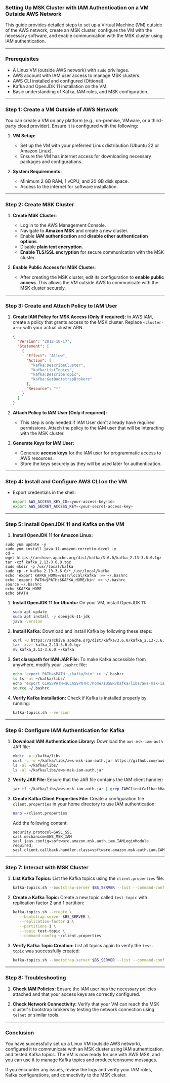 ### **Setting Up MSK Cluster with IAM Authentication on a VM Outside AWS Network**

This guide provides detailed steps to set up a Virtual Machine (VM) outside of the AWS network, create an MSK cluster, configure the VM with the necessary software, and enable communication with the MSK cluster using IAM authentication.

---

### **Prerequisites**

- A Linux VM (outside AWS network) with `sudo` privileges.
- AWS account with IAM user access to manage MSK clusters.
- AWS CLI installed and configured (Ottional).
- Kafka and OpenJDK 11 installation on the VM.
- Basic understanding of Kafka, IAM roles, and MSK configuration.

---

### **Step 1: Create a VM Outside of AWS Network**

You can create a VM on any platform (e.g., on-premise, VMware, or a third-party cloud provider). Ensure it is configured with the following:

1. **VM Setup:**
   - Set up the VM with your preferred Linux distribution (Ubuntu 22 or Amazon Linux).
   - Ensure the VM has internet access for downloading necessary packages and configurations.

2. **System Requirements:**
   - Minimum 2 GB RAM, 1 vCPU, and 20 GB disk space.
   - Access to the internet for software installation.

---

### **Step 2: Create MSK Cluster**

1. **Create MSK Cluster:**
   - Log in to the AWS Management Console.
   - Navigate to **Amazon MSK** and create a new cluster.
   - Enable **IAM authentication** and **disable other authentication options**.
   - Disable **plain text encryption**.
   - **Enable TLS/SSL encryption** for secure communication with the MSK cluster.

2. **Enable Public Access for MSK Cluster:**
   - After creating the MSK cluster, edit its configuration to **enable public access**. This allows the VM outside AWS to communicate with the MSK cluster securely.

---

### **Step 3: Create and Attach Policy to IAM User**

1. **Create IAM Policy for MSK Access (Only if required):**
   In AWS IAM, create a policy that grants access to the MSK cluster. Replace `<cluster-arn>` with your actual cluster ARN.
   ```json
   {
     "Version": "2012-10-17",
     "Statement": [
       {
         "Effect": "Allow",
         "Action": [
           "kafka:DescribeCluster",
           "kafka:ListTopics",
           "kafka:DescribeTopic",
           "kafka:GetBootstrapBrokers"
         ],
         "Resource": "*"
       }
     ]
   }
   ```

2. **Attach Policy to IAM User (Only if required):**
   - This step is only needed if IAM User don't already have required permissions.
   Attach the policy to the IAM user that will be interacting with the MSK cluster.

3. **Generate Keys for IAM User:**
   - Generate **access keys** for the IAM user for programmatic access to AWS resources.
   - Store the keys securely as they will be used later for authentication.

---

### **Step 4: Install and Configure AWS CLI on the VM**
- Export credentials in the shell:
   ```bash
   export AWS_ACCESS_KEY_ID=<your-access-key-id>
   export AWS_SECRET_ACCESS_KEY=<your-secret-access-key>
   ```

---

### **Step 5: Install OpenJDK 11 and Kafka on the VM**
1. **Install OpenJDK 11 for Amazon Linux:**
```
sudo yum update -y
sudo yum install java-11-amazon-corretto-devel -y
cd ~
wget https://archive.apache.org/dist/kafka/3.6.0/kafka_2.13-3.6.0.tgz
tar -xzf kafka_2.13-3.6.0.tgz
sudo mkdir -p /usr/local/kafka
sudo cp -r kafka_2.13-3.6.0/* /usr/local/kafka
echo 'export KAFKA_HOME=/usr/local/kafka' >> ~/.bashrc
echo 'export PATH=$PATH:$KAFKA_HOME/bin' >> ~/.bashrc
source ~/.bashrc
echo $KAFKA_HOME
echo $PATH
```

1. **Install OpenJDK 11 for Ubuntu:**
   On your VM, install OpenJDK 11:

   ```bash
   sudo apt update
   sudo apt install -y openjdk-11-jdk
   java -version
   ```

2. **Install Kafka:**
   Download and install Kafka by following these steps:

   ```bash
   curl -O https://archive.apache.org/dist/kafka/3.6.0/kafka_2.13-3.6.0.tgz
   tar -xvzf kafka_2.13-3.6.0.tgz
   mv kafka_2.13-3.6.0 ~/kafka
   ```

3. **Set classpath for IAM JAR File:**
   To make Kafka accessible from anywhere, modify your `.bashrc` file:

   ```bash
   echo 'export PATH=$PATH:~/kafka/bin' >> ~/.bashrc
   ls ls -al ~/kafka/libs/
   echo 'export CLASSPATH=$CLASSPATH:/home/$USER/kafka/libs/aws-msk-iam-auth.jar' >> ~/.bashrc
   source ~/.bashrc
   ```

4. **Verify Kafka Installation:**
   Check if Kafka is installed properly by running:

   ```bash
   kafka-topics.sh --version
   ```

---

### **Step 6: Configure IAM Authentication for Kafka**

1. **Download IAM Authentication Library:**
   Download the `aws-msk-iam-auth` JAR file:

   ```bash
   mkdir -p ~/kafka/libs
   curl -L -o ~/kafka/libs/aws-msk-iam-auth.jar https://github.com/aws/aws-msk-iam-auth/releases/download/v2.2.0/aws-msk-iam-auth-2.2.0-all.jar
   ls -al ~/kafka/libs/
   ls -al ~/kafka/libs/aws-msk-iam-auth.jar
      ```

2. **Verify JAR File:**
   Ensure that the JAR file contains the IAM client handler:

   ```bash
   jar tf ~/kafka/libs/aws-msk-iam-auth.jar | grep IAMClientCallbackHandler
   ```

3. **Create Kafka Client Properties File:**
   Create a configuration file `client.properties` in your home directory to use IAM authentication:

   ```bash
   nano ~/client.properties
   ```

   Add the following content:

   ```properties
   security.protocol=SASL_SSL
   sasl.mechanism=AWS_MSK_IAM
   sasl.jaas.config=software.amazon.msk.auth.iam.IAMLoginModule required;
   sasl.client.callback.handler.class=software.amazon.msk.auth.iam.IAMClientCallbackHandler
   ```

---

### **Step 7: Interact with MSK Cluster**

1. **List Kafka Topics:**
   List the Kafka topics using the `client.properties` file:

   ```bash
   kafka-topics.sh --bootstrap-server $BS_SERVER --list --command-config ~/client.properties
   ```

2. **Create a Kafka Topic:**
   Create a new topic called `test-topic` with replication factor 2 and 1 partition:

   ```bash
   kafka-topics.sh --create \
      --bootstrap-server $BS_SERVER \
      --replication-factor 2 \
      --partitions 1 \
      --topic test-topic \
      --command-config ~/client.properties
   ```

3. **Verify Kafka Topic Creation:**
   List all topics again to verify the `test-topic` was successfully created:

   ```bash
   kafka-topics.sh --bootstrap-server $BS_SERVER --list --command-config ~/client.properties
   ```

---

### **Step 8: Troubleshooting**

1. **Check IAM Policies:**
   Ensure the IAM user has the necessary policies attached and that your access keys are correctly configured.

2. **Check Network Connectivity:**
   Verify that your VM can reach the MSK cluster's bootstrap brokers by testing the network connection using `telnet` or similar tools.

---

### **Conclusion**

You have successfully set up a Linux VM (outside AWS network), configured it to communicate with an MSK cluster using IAM authentication, and tested Kafka topics. The VM is now ready for use with AWS MSK, and you can use it to manage Kafka topics and produce/consume messages.

If you encounter any issues, review the logs and verify your IAM roles, Kafka configurations, and connectivity to the MSK cluster.
